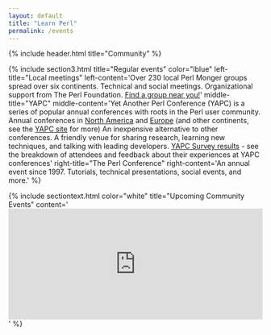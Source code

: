 ```yaml
---
layout: default
title: "Learn Perl"
permalink: /events
---
```


{% include header.html 
   title="Community" 
%}

{% include section3.html
   title="Regular events"
   color="lblue"
   left-title="Local meetings"
   left-content='Over 230 local Perl Monger groups spread over six continents. Technical and social meetings.
Organizational support from The Perl Foundation. <a href="http://www.pm.org/">Find a group near you!</a>'
   middle-title="YAPC"
   middle-content='Yet Another Perl Conference (YAPC) is a series of popular annual conferences with roots in the Perl user community.
Annual conferences in <a href="https://perlconference.us/">North America</a> and <a href="https://yapc.org/Europe/">Europe</a> (and other continents, see the <a href="http://www.yapc.org/">YAPC site</a> for more)
An inexpensive alternative to other conferences.
A friendly venue for sharing research, learning new techniques, and talking with leading developers.
<a href="http://yapc-surveys.org/">YAPC Survey results</a> - see the breakdown of attendees and feedback about their experiences at YAPC conferences'
   right-title="The Perl Conference"
   right-content='An annual event since 1997. Tutorials, technical presentations, social events, and more.'
%}


{% include sectiontext.html 
   color="white"
   title="Upcoming Community Events"
   content='<iframe src="https://www.google.com/calendar/embed?src=ngctmrd1cac35061mrjt3hpgng%40group.calendar.google.com&amp;chrome=NONE&amp;mode=AGENDA&amp;height=220&amp;" style=" border-withh:0" width="100%" frameborder="0" height="220"></iframe>'
%}

